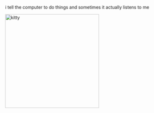 i tell the computer to do things and sometimes it actually listens to me
<!--START_SECTION:update_image-->
<img src=https://raw.githubusercontent.com/sneakykestrel/sneakykestrel/main/.github/images/kiss.gif height="" width="300" align=left alt=kitty />
<!--END_SECTION:update_image-->

